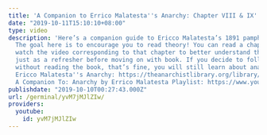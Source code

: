 ```yaml
---
title: 'A Companion to Errico Malatesta''s Anarchy: Chapter VIII & IX'
date: "2019-10-11T15:10:10+08:00"
type: video
description: 'Here’s a companion guide to Ericco Malatesta’s 1891 pamphlet Anarchy.
  The goal here is to encourage you to read theory! You can read a chapter and then
  watch the video corresponding to that chapter to better understand the content or
  just as a refresher before moving on with book. If you decide to follow the series
  without reading the book, that’s fine, you will still learn about anarchist theory.
  Ericco Malatesta''s Anarchy: https://theanarchistlibrary.org/library/errico-malatesta-anarchy
  A Companion To: Anarchy by Errico Malatesta Playlist: https://www.youtube.com/playlist?list=PLSdoMJbM2osaa-IRzCEBNjwCjcYxCeEuo'
publishdate: "2019-10-10T00:27:43.000Z"
url: /germinal/yvM7jMJlZIw/
providers:
  youtube:
    id: yvM7jMJlZIw
---
```

